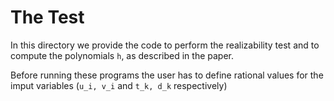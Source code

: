  # The Test
 
In this directory we provide the code to perform the realizability test and to compute the polynomials `h`, as described in the paper.

Before running these programs the user has to define rational values for the imput variables (`u_i, v_i` and `t_k, d_k` respectively)

